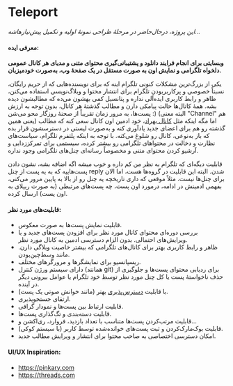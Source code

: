 # Teleport
*این پروژه، درحال‌حاضر در مرحلۀ طراحی نمونۀ اولیه و تکمیل پیش‌نیازهاشه...*
#### معرفی ایده:
**وبسایتی برای انجام فرایند دانلود و پشتیبانی‌گیری محتوای متنی و مدیای هر کانال عمومی دلخواه تلگرامی و نمایش‌ اون به صورت مستقل در یک صفحۀ وب، به‌صورت خودمیزبان.**

یکی از بزر‌گ‌ترین مشکلات کنونی تلگرام اینه که برای نویسنده‌هایی که از حریم رایگان، نسبتاً خصوصی و پرکاربربودن تلگرام برای انتشار محتوا و وبلاگ‌نویسی استفاده می‌کنن، ظاهر و رابط کاربری ایده‌آلی نداره و پتانسیل کمی بهشون می‌ده که مطالبشون دیده بشه. همۀ کانال‌ها حالت پیامکی دارن و مطالب گذشتۀ هر کانال، بدون توجه به ارزش پست‌ها، به مرور زمان تقریباً از صحنۀ روزگار محو می‌شن :) (البته معنی "Channel" هم یعنی همین) اما مگه اینکه مثل [کانال بهراد](https://t.me/TadavomnisT_channel)، خود ادمین اون کانال سعی کنه که مطالب گذشته رو هم برای اعضای جدید یادآوری کنه و به‌صورت لیستی در دسترسشون قرار بده که باز به‌نوعی، کانال رو شلوغ می‌کنه. با توجه به اینکه پلتفرم تلگرام، سیاست‌های نظارت و دخالت در محتواهای تلگرامی رو بیشتر کرده، سیستمی برای تمرکززدایی و آرشیو کردن محتوای متنی و مخصوصاً رسانه‌ای چنل‌های تلگرامی وجود نداره.

قابلیت دیگه‌ای که تلگرام به نظر من کم داره و خوب میشه اگه اضافه بشه، نشون دادن پست‌هاییه که به یه پست از چنل reply شدن. البته این قابلیت در گروه‌ها هست، اما الان برای چنل‌ها نیست.
مثلاً موقعی که داری تاریخچه یه چنل رو از بالا به پایین مرور می‌کنی، بفهمی ادمینش در ادامه، درمورد اون پست، چه پست‌های مرتبطی (به صورت ریپلای به اون پست) ارسال کرده.

#### قابلیت‌های مورد نظر:
  - قابلیت نمایش پست‌ها به صورت معکوس.
  - بررسی دوره‌ای محتوای کانال مورد نظر برای افزودن پست‌های جدید و یا ویرایش‌های احتمالی. بدون الزام دسترسی ادمین به کانال مورد نظر.
  - ظاهر و رابط کاربری بهتر برای کانال‌های تلگرامی که بیشتر خاصیت وبلاگی دارن. مانند وسط‌چین‌بودن. 
  - ریسپانسیو برای نمایشگرها و مرورگرهای مختلف.
  - دارای سیستم ورژن کنترل (همانند git) برای ردیابی محتوای پست‌ها و جلوگیری از حذف ناخواستۀ پست یا کل چنل مورد نظر توسط خود تلگرام یا عوامل بیرونی دیگر در آینده.
  - با قابلیت [دسترس‌پذیری](https://www.a11yproject.com/) بهتر (مانند خوانش صوتی یک پست).
  - ارتقای جستجوپذیری.
  - قابلیت ارتباط بین پست‌ها و نمودار گرافی.
  - قابلیت دسته‌بندی و تگ‌گذاری پست‌ها.
  - قابلیت مرتب‌کردن پست‌ها متناسب با تعداد بازدید، فروارد، ری‌اکشن و...
  - قابلیت بوک‌مارک‌کردن و ثبت پست‌های خوانده‌شده توسط کاربر (با سیستم کوکی).
  - امکان دسترسی اختصاصی به صاحب محتوا برای انتشار و ویرایش مطالب جدید. 
#### UI/UX Inspiration:
- https://pinkary.com
- https://threads.com

